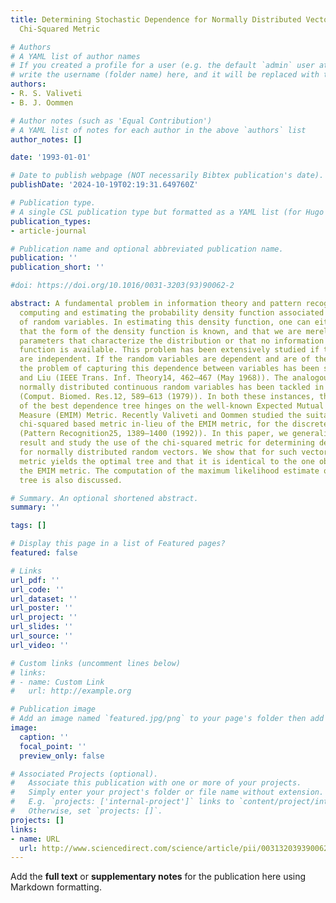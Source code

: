 ```yaml
---
title: Determining Stochastic Dependence for Normally Distributed Vectors Using the
  Chi-Squared Metric

# Authors
# A YAML list of author names
# If you created a profile for a user (e.g. the default `admin` user at `content/authors/admin/`), 
# write the username (folder name) here, and it will be replaced with their full name and linked to their profile.
authors:
- R. S. Valiveti
- B. J. Oommen

# Author notes (such as 'Equal Contribution')
# A YAML list of notes for each author in the above `authors` list
author_notes: []

date: '1993-01-01'

# Date to publish webpage (NOT necessarily Bibtex publication's date).
publishDate: '2024-10-19T02:19:31.649760Z'

# Publication type.
# A single CSL publication type but formatted as a YAML list (for Hugo requirements).
publication_types:
- article-journal

# Publication name and optional abbreviated publication name.
publication: ''
publication_short: ''

#doi: https://doi.org/10.1016/0031-3203(93)90062-2

abstract: A fundamental problem in information theory and pattern recognition involves
  computing and estimating the probability density function associated with a set
  of random variables. In estimating this density function, one can either assume
  that the form of the density function is known, and that we are merely estimating
  parameters that characterize the distribution or that no information about the density
  function is available. This problem has been extensively studied if the random variables
  are independent. If the random variables are dependent and are of the discrete sort,
  the problem of capturing this dependence between variables has been studied in Chow
  and Liu (IEEE Trans. Inf. Theory14, 462–467 (May 1968)). The analogous problem for
  normally distributed continuous random variables has been tackled in Chow et al.
  (Comput. Biomed. Res.12, 589–613 (1979)). In both these instances, the determination
  of the best dependence tree hinges on the well-known Expected Mutual Information
  Measure (EMIM) Metric. Recently Valiveti and Oommen studied the suitability of the
  chi-squared based metric in-lieu of the EMIM metric, for the discrete variable case
  (Pattern Recognition25, 1389–1400 (1992)). In this paper, we generalize the latter
  result and study the use of the chi-squared metric for determining dependence trees
  for normally distributed random vectors. We show that for such vectors, the chi-squared
  metric yields the optimal tree and that it is identical to the one obtained using
  the EMIM metric. The computation of the maximum likelihood estimate of the dependence
  tree is also discussed.

# Summary. An optional shortened abstract.
summary: ''

tags: []

# Display this page in a list of Featured pages?
featured: false

# Links
url_pdf: ''
url_code: ''
url_dataset: ''
url_poster: ''
url_project: ''
url_slides: ''
url_source: ''
url_video: ''

# Custom links (uncomment lines below)
# links:
# - name: Custom Link
#   url: http://example.org

# Publication image
# Add an image named `featured.jpg/png` to your page's folder then add a caption below.
image:
  caption: ''
  focal_point: ''
  preview_only: false

# Associated Projects (optional).
#   Associate this publication with one or more of your projects.
#   Simply enter your project's folder or file name without extension.
#   E.g. `projects: ['internal-project']` links to `content/project/internal-project/index.md`.
#   Otherwise, set `projects: []`.
projects: []
links:
- name: URL
  url: http://www.sciencedirect.com/science/article/pii/0031320393900622
---
```


Add the **full text** or **supplementary notes** for the publication here using Markdown formatting.
